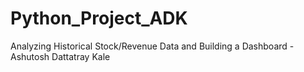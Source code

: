 # Python_Project_ADK
Analyzing Historical Stock/Revenue Data and Building a Dashboard - Ashutosh Dattatray Kale
